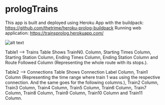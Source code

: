 # prologTrains
This app is built and deployed using Heroku App with the buildpack: https://github.com/thetrime/heroku-prolog-buildpack
Running web application: https://trainsprolog.herokuapp.com/

![alt text](https://raw.githubusercontent.com/username/projectname/branch/path/to/img.png)

Table1 -->  Trains Table
Shows TrainN0. Column, Starting Times Column, Starting Station Column, Ending Times Column, Ending Station Column and Route Followed Column (Representing the whole route with its stops.).

Table2 -->  Connections Table
Shows Connection Label Column, Train1 Column (Representing the time range where train 1 was using the respective connection. And the same goes for the following columns.), Train2 Column, Train3 Column, Train4 Column, Train5 Column, Train6 Column, Train7 Column, Train8 Column, Train9 Column, Train10 Column and Train11 Column.
